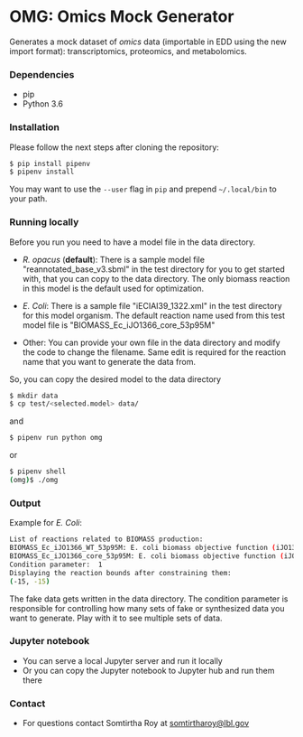 # OMG: Omics Mock Generator

Generates a mock dataset of _omics_ data (importable in EDD using the new import format): transcriptomics, proteomics, and metabolomics.

### Dependencies
- pip
- Python 3.6


### Installation

Please follow the next steps after cloning the repository:
```bash
$ pip install pipenv
$ pipenv install
```
You may want to use the `--user` flag in `pip` and prepend `~/.local/bin` to your path.

### Running locally

Before you run you need to have a model file in the data directory.

 * _R. opacus_ (**default**): There is a sample model file "reannotated_base_v3.sbml" in the test directory for you to get started with, that you can copy to the data directory. The only biomass reaction in this model is the default used for optimization.

 * _E. Coli_: There is a sample file "iECIAI39_1322.xml" in the test directory for this model organism. The default reaction name used from this test model file is "BIOMASS_Ec_iJO1366_core_53p95M"

 * Other: You can provide your own file in the data directory and modify the code to change the filename. Same edit is required for the reaction name that you want to generate the data from.

So, you can copy the desired model to the data directory

```bash
$ mkdir data
$ cp test/<selected.model> data/
```
and
```bash
$ pipenv run python omg
```
or
```bash
$ pipenv shell
(omg)$ ./omg

```

### Output

Example for _E. Coli_:

```sh
List of reactions related to BIOMASS production:
BIOMASS_Ec_iJO1366_WT_53p95M: E. coli biomass objective function (iJO1366) - WT - with 53.95 GAM estimate
BIOMASS_Ec_iJO1366_core_53p95M: E. coli biomass objective function (iJO1366) - core - with 53.95 GAM estimate
Condition parameter:  1
Displaying the reaction bounds after constraining them:
(-15, -15) 
```
The fake data gets written in the data directory. The condition parameter is responsible for controlling how many sets of fake or synthesized data you want to generate. Play with it to see multiple sets of data.

### Jupyter notebook
- You can serve a local Jupyter server and run it locally
- Or you can copy the Jupyter notebook to Jupyter hub and run them there

### Contact
- For questions contact Somtirtha Roy at [somtirtharoy@lbl.gov](somtirtharoy@lbl.gov)
